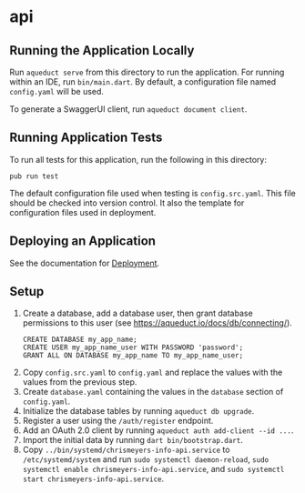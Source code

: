 # api

## Running the Application Locally

Run `aqueduct serve` from this directory to run the application. For running within an IDE, run `bin/main.dart`. By default, a configuration file named `config.yaml` will be used.

To generate a SwaggerUI client, run `aqueduct document client`.

## Running Application Tests

To run all tests for this application, run the following in this directory:

```
pub run test
```

The default configuration file used when testing is `config.src.yaml`. This file should be checked into version control. It also the template for configuration files used in deployment.

## Deploying an Application

See the documentation for [Deployment](https://aqueduct.io/docs/deploy/).

## Setup
1) Create a database, add a database user, then grant database permissions to this user (see https://aqueduct.io/docs/db/connecting/).
    ```
    CREATE DATABASE my_app_name;
    CREATE USER my_app_name_user WITH PASSWORD 'password';
    GRANT ALL ON DATABASE my_app_name TO my_app_name_user;
    ```
2) Copy `config.src.yaml` to `config.yaml` and replace the values with the values from the previous step.
3) Create `database.yaml` containing the values in the `database` section of `config.yaml`.
4) Initialize the database tables by running `aqueduct db upgrade`.
5) Register a user using the `/auth/register` endpoint.
6) Add an OAuth 2.0 client by running `aqueduct auth add-client --id ...`.
7) Import the initial data by running `dart bin/bootstrap.dart`.
8) Copy `../bin/systemd/chrismeyers-info-api.service` to `/etc/systemd/system` and run `sudo systemctl daemon-reload`, `sudo systemctl enable chrismeyers-info-api.service`, and `sudo systemctl start chrismeyers-info-api.service`.
